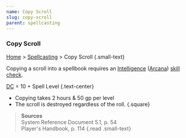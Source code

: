 ```yaml
---
name: Copy Scroll
slug: copy-scroll
parent: spellcasting
---
```

### Copy Scroll
[Home](dm-operations-center) > [Spellcasting](spellcasting-menu) > Copy Scroll {.small-text}

Copying a scroll into a spellbook requires an [Intelligence](intelligence) ([Arcana](arcana)) [skill check](ability-checks).

 [DC](difficulty-class) = 10 + Spell Level {.text-center}
 
- Copying takes 2 hours & 50 gp per level
- The scroll is destroyed regardless of the roll.
{.square}

> **Sources** <br/>
> System Reference Document 5.1, p. 54<br/>
> Player's Handbook, p. 114
{.read .small-text}
